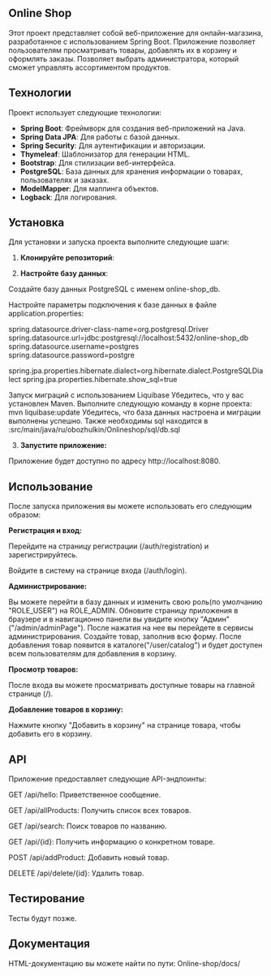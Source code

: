 ## Online Shop

Этот проект представляет собой веб-приложение для онлайн-магазина, разработанное с использованием Spring Boot. Приложение позволяет пользователям просматривать товары, добавлять их в корзину и оформлять заказы. Позволяет выбрать администратора, который сможет управлять ассортиментом продуктов.

## Технологии

Проект использует следующие технологии:

- **Spring Boot**: Фреймворк для создания веб-приложений на Java.
- **Spring Data JPA**: Для работы с базой данных.
- **Spring Security**: Для аутентификации и авторизации.
- **Thymeleaf**: Шаблонизатор для генерации HTML.
- **Bootstrap**: Для стилизации веб-интерфейса.
- **PostgreSQL**: База данных для хранения информации о товарах, пользователях и заказах.
- **ModelMapper**: Для маппинга объектов.
- **Logback**: Для логирования.

## Установка

Для установки и запуска проекта выполните следующие шаги:

1. **Клонируйте репозиторий**:
   
2. **Настройте базу данных**:

Создайте базу данных PostgreSQL с именем online-shop_db.

Настройте параметры подключения к базе данных в файле application.properties:

spring.datasource.driver-class-name=org.postgresql.Driver
spring.datasource.url=jdbc:postgresql://localhost:5432/online-shop_db
spring.datasource.username=postgres
spring.datasource.password=postgre

spring.jpa.properties.hibernate.dialect=org.hibernate.dialect.PostgreSQLDialect
spring.jpa.properties.hibernate.show_sql=true

Запуск миграций с использованием Liquibase
Убедитесь, что у вас установлен Maven.
Выполните следующую команду в корне проекта:
mvn liquibase:update
Убедитесь, что база данных настроена и миграции выполнены успешно.
Также необходимы sql находится в :src/main/java/ru/obozhulkin/Onlineshop/sql/db.sql 

3. **Запустите приложение:**

Приложение будет доступно по адресу http://localhost:8080.

## Использование

После запуска приложения вы можете использовать его следующим образом:

**Регистрация и вход:**

Перейдите на страницу регистрации (/auth/registration) и зарегистрируйтесь.

Войдите в систему на странице входа (/auth/login).

**Администрирование:**

Вы можете перейти в базу данных и изменить свою роль(по умолчанию "ROLE_USER") на ROLE_ADMIN. Обновите страницу приложения в браузере и в навигационно панели вы увидите кнопку "Админ"("/admin/adminPage"). После нажатия на нее вы перейдете в сервисы администрирования. 
Создайте товар, заполнив всю форму. После добавления товар появится в каталоге("/user/catalog") и будет доступен всем пользователям для добавления в корзину.

**Просмотр товаров:**

После входа вы можете просматривать доступные товары на главной странице (/).

**Добавление товаров в корзину:**

Нажмите кнопку "Добавить в корзину" на странице товара, чтобы добавить его в корзину.



## API
Приложение предоставляет следующие API-эндпоинты:

GET /api/hello: Приветственное сообщение.

GET /api/allProducts: Получить список всех товаров.

GET /api/search: Поиск товаров по названию.

GET /api/{id}: Получить информацию о конкретном товаре.

POST /api/addProduct: Добавить новый товар.

DELETE /api/delete/{id}: Удалить товар.

## Тестирование
Тесты будут позже.

## Документация
HTML-документацию вы можете найти по пути: Online-shop/docs/
